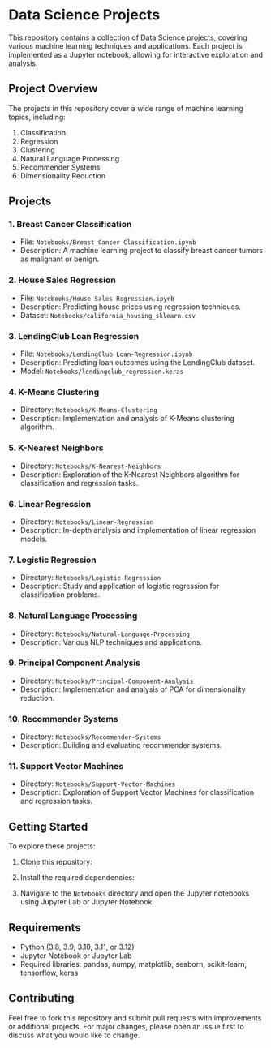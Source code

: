 # Data Science Projects

This repository contains a collection of Data Science projects, covering various machine learning techniques and applications. Each project is implemented as a Jupyter notebook, allowing for interactive exploration and analysis.

## Project Overview

The projects in this repository cover a wide range of machine learning topics, including:

1. Classification
2. Regression
3. Clustering
4. Natural Language Processing
5. Recommender Systems
6. Dimensionality Reduction

## Projects

### 1. Breast Cancer Classification
- File: `Notebooks/Breast Cancer Classification.ipynb`
- Description: A machine learning project to classify breast cancer tumors as malignant or benign.

### 2. House Sales Regression
- File: `Notebooks/House Sales Regression.ipynb`
- Description: Predicting house prices using regression techniques.
- Dataset: `Notebooks/california_housing_sklearn.csv`

### 3. LendingClub Loan Regression
- File: `Notebooks/LendingClub Loan-Regression.ipynb`
- Description: Predicting loan outcomes using the LendingClub dataset.
- Model: `Notebooks/lendingclub_regression.keras`

### 4. K-Means Clustering
- Directory: `Notebooks/K-Means-Clustering`
- Description: Implementation and analysis of K-Means clustering algorithm.

### 5. K-Nearest Neighbors
- Directory: `Notebooks/K-Nearest-Neighbors`
- Description: Exploration of the K-Nearest Neighbors algorithm for classification and regression tasks.

### 6. Linear Regression
- Directory: `Notebooks/Linear-Regression`
- Description: In-depth analysis and implementation of linear regression models.

### 7. Logistic Regression
- Directory: `Notebooks/Logistic-Regression`
- Description: Study and application of logistic regression for classification problems.

### 8. Natural Language Processing
- Directory: `Notebooks/Natural-Language-Processing`
- Description: Various NLP techniques and applications.

### 9. Principal Component Analysis
- Directory: `Notebooks/Principal-Component-Analysis`
- Description: Implementation and analysis of PCA for dimensionality reduction.

### 10. Recommender Systems
- Directory: `Notebooks/Recommender-Systems`
- Description: Building and evaluating recommender systems.

### 11. Support Vector Machines
- Directory: `Notebooks/Support-Vector-Machines`
- Description: Exploration of Support Vector Machines for classification and regression tasks.

## Getting Started

To explore these projects:

1. Clone this repository:

2. Install the required dependencies:

3. Navigate to the `Notebooks` directory and open the Jupyter notebooks using Jupyter Lab or Jupyter Notebook.

## Requirements

- Python (3.8, 3.9, 3.10, 3.11, or 3.12)
- Jupyter Notebook or Jupyter Lab
- Required libraries: pandas, numpy, matplotlib, seaborn, scikit-learn, tensorflow, keras

## Contributing

Feel free to fork this repository and submit pull requests with improvements or additional projects. For major changes, please open an issue first to discuss what you would like to change.
